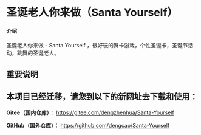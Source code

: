 # 圣诞老人你来做（Santa Yourself）

#### 介绍
圣诞老人你来做 - Santa Yourself ，很好玩的贺卡游戏，个性圣诞卡，圣诞节活动，跳舞的圣诞老人。

## 重要说明

## 本项目已经迁移，请您到以下的新网址去下载和使用：


 **Gitee（国内仓库）：** https://gitee.com/dengzhenhua/Santa-Yourself

 **GitHub（国外仓库）：** https://github.com/dengcao/Santa-Yourself

